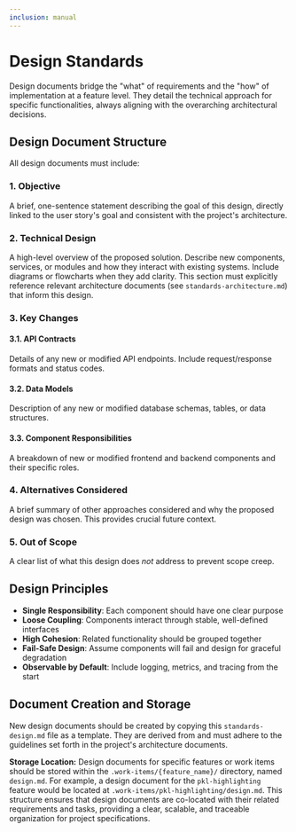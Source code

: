 ```yaml
---
inclusion: manual
---
```


# Design Standards

Design documents bridge the "what" of requirements and the "how" of implementation at a feature level. They detail the technical approach for specific functionalities, always aligning with the overarching architectural decisions.

## Design Document Structure

All design documents must include:

### 1. Objective

A brief, one-sentence statement describing the goal of this design, directly linked to the user story's goal and consistent with the project's architecture.

### 2. Technical Design

A high-level overview of the proposed solution. Describe new components, services, or modules and how they interact with existing systems. Include diagrams or flowcharts when they add clarity. This section must explicitly reference relevant architecture documents (see `standards-architecture.md`) that inform this design.

### 3. Key Changes

#### 3.1. API Contracts

Details of any new or modified API endpoints. Include request/response formats and status codes.

#### 3.2. Data Models

Description of any new or modified database schemas, tables, or data structures.

#### 3.3. Component Responsibilities

A breakdown of new or modified frontend and backend components and their specific roles.

### 4. Alternatives Considered

A brief summary of other approaches considered and why the proposed design was chosen. This provides crucial future context.

### 5. Out of Scope

A clear list of what this design does *not* address to prevent scope creep.

## Design Principles

- **Single Responsibility**: Each component should have one clear purpose
- **Loose Coupling**: Components interact through stable, well-defined interfaces
- **High Cohesion**: Related functionality should be grouped together
- **Fail-Safe Design**: Assume components will fail and design for graceful degradation
- **Observable by Default**: Include logging, metrics, and tracing from the start

## Document Creation and Storage

New design documents should be created by copying this `standards-design.md` file as a template. They are derived from and must adhere to the guidelines set forth in the project's architecture documents.

**Storage Location:**
Design documents for specific features or work items should be stored within the `.work-items/{feature_name}/` directory, named `design.md`. For example, a design document for the `pkl-highlighting` feature would be located at `.work-items/pkl-highlighting/design.md`. This structure ensures that design documents are co-located with their related requirements and tasks, providing a clear, scalable, and traceable organization for project specifications.
